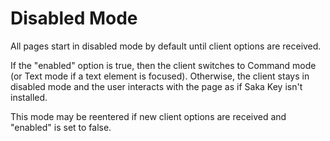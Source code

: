 # Disabled Mode

All pages start in disabled mode by default until client options are received.

If the "enabled" option is true, then the client switches to Command mode (or Text mode if a text element is focused). Otherwise, the client stays in disabled mode and the user interacts with the page as if Saka Key isn't installed.

This mode may be reentered if new client options are received and "enabled" is set to false.

